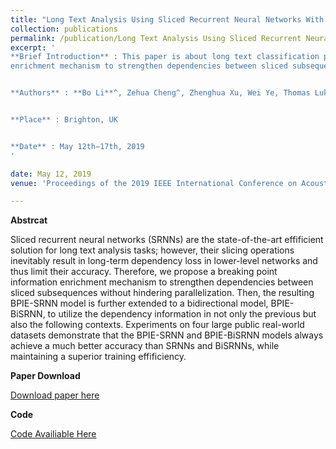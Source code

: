 ```yaml
---
title: "Long Text Analysis Using Sliced Recurrent Neural Networks With Breaking Point Information Enrichment"
collection: publications
permalink: /publication/Long Text Analysis Using Sliced Recurrent Neural Networks With Breaking Point Information Enrichment
excerpt: '
**Brief Introduction** : This paper is about long text classification problem and accepted by ICASSP2019. In this paper, based on SRNN, we propose a breaking point information 
enrichment mechanism to strengthen dependencies between sliced subsequences without hindering parallelization. 


**Authors** : **Bo Li**^‚ Zehua Cheng^‚ Zhenghua Xu‚ Wei Ye‚ Thomas Lukasiewicz and Shikun Zhang. (^indicates equal contribution)


**Place** : Brighton‚ UK


**Date** : May 12th−17th, 2019
'

date: May 12, 2019
venue: 'Proceedings of the 2019 IEEE International Conference on Acoustics‚ Speech and Signal Processing (ICASSP2019)'

---
```

**Abstrcat**

Sliced recurrent neural networks (SRNNs) are the state-of-the-art effificient solution for long text analysis tasks; however, their slicing operations inevitably result
in long-term dependency loss in lower-level networks and thus limit their accuracy. Therefore, we propose a breaking point information enrichment mechanism to 
strengthen dependencies between sliced subsequences without hindering parallelization. Then, the resulting BPIE-SRNN model is further extended to a bidirectional model,
BPIE-BiSRNN, to utilize the dependency information in not only the previous but also the following contexts. Experiments on four large public real-world datasets 
demonstrate that the BPIE-SRNN and BPIE-BiSRNN models always achieve a much better accuracy than SRNNs and BiSRNNs, while maintaining a superior training effificiency. 


**Paper Download**


[Download paper here](http://deepblue666.github.io/files/Long_Text_Analysis_Using_Sliced_Recurrent_Neural_Networks_With_Breaking_Point_Information_Enrichment.pdf) 


**Code**


[Code Availiable Here](https://github.com/limberc/BPIE-BiSRNN)